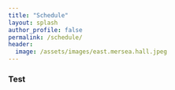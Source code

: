```yaml
---
title: "Schedule"
layout: splash
author_profile: false
permalink: /schedule/
header:
  image: /assets/images/east.mersea.hall.jpeg
---
```

### Test